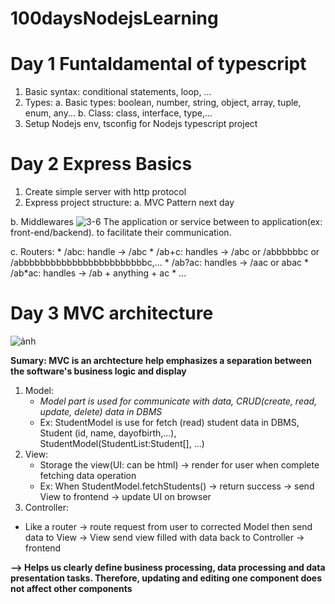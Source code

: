 # 100daysNodejsLearning

# Day 1 Funtaldamental of typescript
1. Basic syntax: conditional statements, loop, ...
2. Types:
   a. Basic types: boolean, number, string, object, array, tuple, enum, any...
   b. Class: class, interface, type,...
3. Setup Nodejs env, tsconfig for Nodejs typescript project

# Day 2 Express Basics
1. Create simple server with http protocol
2. Express project structure:
  a. MVC Pattern
   next day

  b. Middlewares
   ![3-6](https://github.com/USTriett/100daysNodejsLearning/assets/115467911/e6a5b1ea-cd17-478d-8c9f-c14f7f472b4b)
   The application or service between to application(ex: front-end/backend).
   to facilitate their communication.

  c. Routers:
      * /abc: handle -> /abc
      * /ab+c: handles -> /abc or /abbbbbbc or /abbbbbbbbbbbbbbbbbbbbbbbbc,...
      * /ab?ac: handles -> /aac or abac
      * /ab*ac: handles ->  /ab + anything + ac
      * ...
# Day 3 MVC architecture
![ảnh](https://github.com/USTriett/100daysNodejsLearning/assets/115467911/73409fd3-2cad-45e4-a8dc-9edc0512091a)

**Sumary: MVC is an archtecture help emphasizes a separation between the software's business logic and display**
1. Model:
   * _Model part is used for communicate with data, CRUD(create, read, update, delete) data in DBMS_
   * Ex: StudentModel is use for fetch (read) student data in DBMS, Student (id, name, dayofbirth,...), StudentModel(StudentList:Student[], ...) 
2. View:
   * Storage the view(UI: can be html) -> render for user when complete fetching data operation
   * Ex: When StudentModel.fetchStudents() -> return success -> send View to frontend -> update UI on browser 
3. Controller:
  * Like a router -> route request from user to corrected Model then send data to View -> View send view filled with data back to Controller -> frontend

**--> Helps us clearly define business processing, data processing and data presentation tasks. Therefore, updating and editing one component does not affect other components**

   
   
